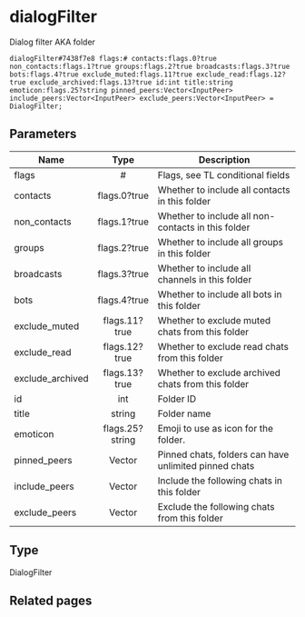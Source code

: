 # dialogFilter
Dialog filter AKA folder

```
dialogFilter#7438f7e8 flags:# contacts:flags.0?true non_contacts:flags.1?true groups:flags.2?true broadcasts:flags.3?true bots:flags.4?true exclude_muted:flags.11?true exclude_read:flags.12?true exclude_archived:flags.13?true id:int title:string emoticon:flags.25?string pinned_peers:Vector<InputPeer> include_peers:Vector<InputPeer> exclude_peers:Vector<InputPeer> = DialogFilter;
```

## Parameters
| Name | Type | Description |
| ---- | :----: | ----------- |
| flags | # | Flags, see TL conditional fields |
| contacts | flags.0?true | Whether to include all contacts in this folder |
| non_contacts | flags.1?true | Whether to include all non-contacts in this folder |
| groups | flags.2?true | Whether to include all groups in this folder |
| broadcasts | flags.3?true | Whether to include all channels in this folder |
| bots | flags.4?true | Whether to include all bots in this folder |
| exclude_muted | flags.11?true | Whether to exclude muted chats from this folder |
| exclude_read | flags.12?true | Whether to exclude read chats from this folder |
| exclude_archived | flags.13?true | Whether to exclude archived chats from this folder |
| id | int | Folder ID |
| title | string | Folder name |
| emoticon | flags.25?string | Emoji to use as icon for the folder. |
| pinned_peers | Vector<InputPeer> | Pinned chats, folders can have unlimited pinned chats |
| include_peers | Vector<InputPeer> | Include the following chats in this folder |
| exclude_peers | Vector<InputPeer> | Exclude the following chats from this folder |


## Type
DialogFilter

## Related pages
